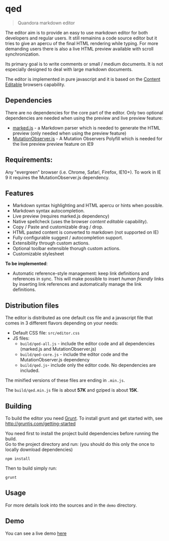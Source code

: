 # qed

> Quandora markdown editor

The editor aim is to provide an easy to use markdown editor for both developers and regular users. It still remainins a code source editor but it tries to give an apercu of the final HTML rendering while typing. For more demanding users there is also a live HTML preview available with scroll synchronization. 

Its primary goal is to write comments or small / medium documents. It is not especially designed to deal with large markdown documents.

The editor is implemented in pure javascript and it is based on the [Content Editable](https://developer.mozilla.org/en-US/docs/Web/Guide/HTML/Content_Editable) browsers capability. 

## Dependencies

There are no dependencies for the core part of the editor. 
Only two optional dependencies are needed when using the preview and live preview feature:

* [marked.js](https://github.com/chjj/marked) - a Markdown parser which is needed to generate the HTML preview (only needed when using the preview feature)
* [MutationObserver.js](https://github.com/polymer/MutationObservers) - A Mutation Observers Polyfill which is needed for the live preview preview feature on IE9

## Requirements:
Any "evergreen" browser (i.e. Chrome, Safari, Firefox, IE10+). To work in IE 9 it requires the MutationObserver.js dependency.

## Features
* Markdown syntax highlighting and HTML apercu or hints when possible.
* Markdown syntax autocompletion.
* Live preview (requires marked.js dependency)
* Native spellcheck (uses the browser *content editable* capability).
* Copy / Paste and customizable drag / drop. 
* HTML pasted content is converted to markdown (not supported on IE)
* Fully configurable suggest / autocompletion support.
* Extensibility through custom actions.
* Optional toolbar extensible thorugh custom actions.
* Customizable stylesheet

**To be implemented**:
* Automatic reference-style management: keep link definitions and references in sync.
This will make possible to insert *human friendly* links by inserting link references and automatically manage the link definitions.

## Distribution files

The editor is distributed as one default css file and a javascript file that comes in 3 different flavors depending on your needs:

* Default CSS file: `src/editor.css`
* JS files:
  * `build/qed-all.js` - include the editor code and all dependencies (marked.js and MutationObserver.js)
  * `build/qed-core.js` - include the editor code and the MutationObserver.js dependency
  * `build/qed.js`- include only the editor code. No dependencies are included.

The minified versions of these files are ending in `.min.js`.

The `build/qed.min.js` file is about **57K** and gziped is about **15K**.

## Building 

To build the editor you need [Grunt](http://gruntjs.com/). To install grunt and get started with, see http://gruntjs.com/getting-started

You need first to install the project build dependencies before running the build.  
Go to the project directory and run: (you should do this only the once to locally download dependencies)

```shell
npm install
```

Then to build simply run:

```shell
grunt
```

## Usage


For more details look into the sources and in the `demo` directory.

## Demo

You can see a live demo [here]()
